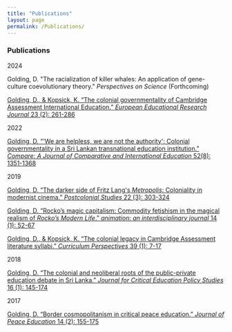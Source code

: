 ```yaml
---
title: "Publications"
layout: page
permalink: /Publications/
---
```


### Publications

2024

Golding, D. "The racialization of killer whales: An application of gene-culture coevolutionary theory." _Perspectives on Science_ (Forthcoming)

[Golding, D., & Kopsick, K. “The colonial governmentality of Cambridge Assessment International Education.” *European Educational Research Journal* 23 (2): 261-286](https://journals.sagepub.com/doi/10.1177/14749041221125027)

2022

[Golding, D. “'We are helpless, we are not the authority': Colonial governmentality in a Sri Lankan transnational education institution.” *Compare: A Journal of Comparative and International Education* 52(8): 1351-1368](https://www.tandfonline.com/doi/full/10.1080/03057925.2020.1867827?src=)

2019

[Golding, D. “The darker side of Fritz Lang's _Metropolis_: Coloniality in modernist cinema.” *Postcolonial Studies* 22 (3): 303-324](https://www.tandfonline.com/doi/abs/10.1080/13688790.2019.1627855?journalCode=cpcs20)

[Golding, D. “Rocko’s magic capitalism: Commodity fetishism in the magical realism of _Rocko’s Modern Life_.” _animation: an interdisciplinary journal_ 14 (1): 52-67](https://journals.sagepub.com/doi/full/10.1177/1746847719831365)

[Golding, D., & Kopsick, K. “The colonial legacy in Cambridge Assessment literature syllabi.” _Curriculum Perspectives_ 39 (1): 7-17](https://link.springer.com/content/pdf/10.1007%2Fs41297-018-00062-0.pdf)

2018

[Golding, D. “The colonial and neoliberal roots of the public-private education debate in Sri Lanka.” _Journal for Critical Education Policy Studies_ 16 (1): 145-174](http://www.jceps.com/wp-content/uploads/2018/04/16-1-5.pdf)

2017

[Golding, D. “Border cosmopolitanism in critical peace education.” _Journal of Peace Education_ 14 (2): 155-175](https://www.tandfonline.com/doi/abs/10.1080/17400201.2017.1323727)

